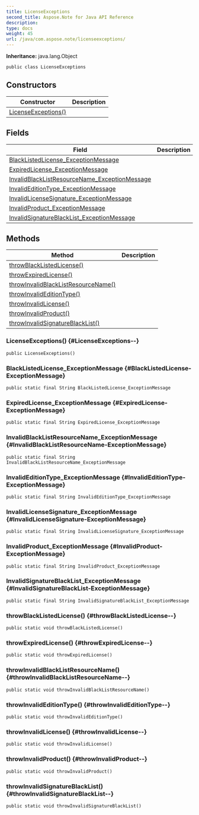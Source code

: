 ```yaml
---
title: LicenseExceptions
second_title: Aspose.Note for Java API Reference
description: 
type: docs
weight: 45
url: /java/com.aspose.note/licenseexceptions/
---
```


**Inheritance:**
java.lang.Object
```
public class LicenseExceptions
```
## Constructors

| Constructor | Description |
| --- | --- |
| [LicenseExceptions()](#LicenseExceptions--) |  |
## Fields

| Field | Description |
| --- | --- |
| [BlackListedLicense_ExceptionMessage](#BlackListedLicense-ExceptionMessage) |  |
| [ExpiredLicense_ExceptionMessage](#ExpiredLicense-ExceptionMessage) |  |
| [InvalidBlackListResourceName_ExceptionMessage](#InvalidBlackListResourceName-ExceptionMessage) |  |
| [InvalidEditionType_ExceptionMessage](#InvalidEditionType-ExceptionMessage) |  |
| [InvalidLicenseSignature_ExceptionMessage](#InvalidLicenseSignature-ExceptionMessage) |  |
| [InvalidProduct_ExceptionMessage](#InvalidProduct-ExceptionMessage) |  |
| [InvalidSignatureBlackList_ExceptionMessage](#InvalidSignatureBlackList-ExceptionMessage) |  |
## Methods

| Method | Description |
| --- | --- |
| [throwBlackListedLicense()](#throwBlackListedLicense--) |  |
| [throwExpiredLicense()](#throwExpiredLicense--) |  |
| [throwInvalidBlackListResourceName()](#throwInvalidBlackListResourceName--) |  |
| [throwInvalidEditionType()](#throwInvalidEditionType--) |  |
| [throwInvalidLicense()](#throwInvalidLicense--) |  |
| [throwInvalidProduct()](#throwInvalidProduct--) |  |
| [throwInvalidSignatureBlackList()](#throwInvalidSignatureBlackList--) |  |
### LicenseExceptions() {#LicenseExceptions--}
```
public LicenseExceptions()
```


### BlackListedLicense_ExceptionMessage {#BlackListedLicense-ExceptionMessage}
```
public static final String BlackListedLicense_ExceptionMessage
```


### ExpiredLicense_ExceptionMessage {#ExpiredLicense-ExceptionMessage}
```
public static final String ExpiredLicense_ExceptionMessage
```


### InvalidBlackListResourceName_ExceptionMessage {#InvalidBlackListResourceName-ExceptionMessage}
```
public static final String InvalidBlackListResourceName_ExceptionMessage
```


### InvalidEditionType_ExceptionMessage {#InvalidEditionType-ExceptionMessage}
```
public static final String InvalidEditionType_ExceptionMessage
```


### InvalidLicenseSignature_ExceptionMessage {#InvalidLicenseSignature-ExceptionMessage}
```
public static final String InvalidLicenseSignature_ExceptionMessage
```


### InvalidProduct_ExceptionMessage {#InvalidProduct-ExceptionMessage}
```
public static final String InvalidProduct_ExceptionMessage
```


### InvalidSignatureBlackList_ExceptionMessage {#InvalidSignatureBlackList-ExceptionMessage}
```
public static final String InvalidSignatureBlackList_ExceptionMessage
```


### throwBlackListedLicense() {#throwBlackListedLicense--}
```
public static void throwBlackListedLicense()
```




### throwExpiredLicense() {#throwExpiredLicense--}
```
public static void throwExpiredLicense()
```




### throwInvalidBlackListResourceName() {#throwInvalidBlackListResourceName--}
```
public static void throwInvalidBlackListResourceName()
```




### throwInvalidEditionType() {#throwInvalidEditionType--}
```
public static void throwInvalidEditionType()
```




### throwInvalidLicense() {#throwInvalidLicense--}
```
public static void throwInvalidLicense()
```




### throwInvalidProduct() {#throwInvalidProduct--}
```
public static void throwInvalidProduct()
```




### throwInvalidSignatureBlackList() {#throwInvalidSignatureBlackList--}
```
public static void throwInvalidSignatureBlackList()
```




